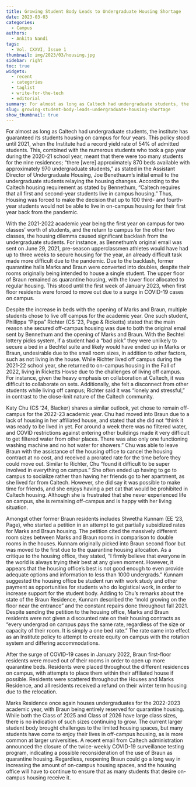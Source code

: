 ```yaml
---
title: Growing Student Body Leads to Undergraduate Housing Shortage
date: 2023-03-03
categories:
  - Campus
authors:
  - Ankita Nandi
tags:
  - Vol. CXXVI, Issue 1
thumbnail: img/2023/03/housing.jpg
sidebar: right
toc: true
widgets:
  - recent
  - categories
  - taglist
  - write-for-the-tech
  - editorial
summary: For almost as long as Caltech had undergraduate students, the institute has guaranteed its students housing on campus for four years. Almost.
slug: growing-student-body-leads-undergraduate-housing-shortage
show_thumbnail: true
---
```


For almost as long as Caltech had undergraduate students, the institute has guaranteed its students housing on campus for four years. This policy stood until 2021, when the Institute had a record yield rate of 54% of admitted students. This, combined with the numerous students who took a gap year during the 2020-21 school year, meant that there were too many students for the nine residences; “there \[were\] approximately 870 beds available with approximately 970 undergraduate students,” as stated in the Assistant Director of Undergraduate Housing, Joe Benethaum’s initial email to the undergraduate students relaying the housing changes. According to the Caltech housing requirement as stated by Bennethum, “Caltech requires that all first and second-year students live in campus housing.” Thus, Housing was forced to make the decision that up to 100 third- and fourth-year students would not be able to live in on-campus housing for their first year back from the pandemic.

With the 2021-2022 academic year being the first year on campus for two classes’ worth of students, and the return to campus for the other two classes, the housing dilemma caused significant backlash from the undergraduate students. For instance, as Bennethum’s original email was sent on June 29, 2021, pre-season upperclassmen athletes would have had up to three weeks to secure housing for the year, an already difficult task made more difficult due to the pandemic. Due to the backlash, former quarantine halls Marks and Braun were converted into doubles, despite their rooms originally being intended to house a single student. The upper floor of Braun remained as quarantine housing, with the lower floor allocated to regular housing. This stood until the first week of January 2023, when first floor residents were forced to move out due to a surge in COVID-19 cases on campus.

Despite the increase in beds with the opening of Marks and Braun, multiple students chose to live off campus for the academic year. One such student, Phillippa “Pippa” Richter (CS ‘23, Page & Ricketts) stated that the main reason she secured off-campus housing was due to both the original email sent by Bennethum and the opening of Marks and Braun. With the Bechtel lottery picks system, if a student had a “bad pick” they were unlikely to secure a bed in a Bechtel suite and likely would have ended up in Marks or Braun, undesirable due to the small room sizes, in addition to other factors, such as not living in the house. While Richter lived off campus during the 2021-22 school year, she returned to on-campus housing in the Fall of 2022, living in Ricketts Hovse due to the challenges of living off campus. For instance, given the heavy emphasis on collaboration at Caltech, it was difficult to collaborate on sets. Additionally, she felt a disconnect from other students while living off campus; Richter said it was “lonely and stressful,” in contrast to the close-knit nature of the Caltech community.

Katy Chu (CS ‘24, Blacker) shares a similar outlook, yet chose to remain off-campus for the 2022-23 academic year. Chu had moved into Braun due to a lack of housing in her affiliated house, and stated that she did not “think it was ready to be lived in yet. For around a week there was no filtered water, and COVID restrictions against entering other buildings made it very difficult to get filtered water from other places. There was also only one functioning washing machine and no hot water for showers.” Chu was able to leave Braun with the assistance of the housing office to cancel the housing contract at no cost, and received a prorated rate for the time before they could move out. Similar to Richter, Chu “found it difficult to be super involved in everything on campus.” She often ended up having to go to campus to socialize rather than having her friends go to her apartment, as she lived far from Caltech. However, she did say it was possible to make time for friends, and she enjoys having a pet cat that would be prohibited in Caltech housing. Although she is frustrated that she never experienced life on campus, she is remaining off-campus and is happy with her living situation.

Amongst other former Braun residents includes Shwetha Kunnam (EE ‘23, Page), who started a petition in an attempt to get partially subsidized rates for Marks and Braun housing. The petition cited the massively different room sizes between Marks and Braun rooms in comparison to double rooms in the houses. Kunnam originally picked into Braun second floor but was moved to the first due to the quarantine housing allocation. As a critique to the housing office, they stated, “I firmly believe that everyone in the world is always trying their best at any given moment. However, it appears that the housing office’s best is not good enough to even provide adequate options and information to less than 1000 undergrads.” Kunnam suggested the housing office be student run with work study and other payment as opportunities for students who do logistical work, in order to increase support for the student body. Adding to Chu’s remarks about the state of the Braun Residence, Kunnam described the “mold growing on the floor near the entrance” and the constant repairs done throughout fall 2021. Despite sending the petition to the housing office, Marks and Braun residents were not given a discounted rate on their housing contracts as “every undergrad on campus pays the same rate, regardless of the size or capacity of their room. It is simply a one bed rate.” The rate came into effect as an Institute policy to attempt to create equity on campus with the rotation system and differing accommodations.

After the surge of COVID-19 cases in January 2022, Braun first-floor residents were moved out of their rooms in order to open up more quarantine beds. Residents were placed throughout the different residences on campus, with attempts to place them within their affiliated house if possible. Residents were scattered throughout the Houses and Marks Residence, and all residents received a refund on their winter term housing due to the relocation.

Marks Residence once again houses undergraduates for the 2022-2023 academic year, with Braun being entirely reserved for quarantine housing. While both the Class of 2025 and Class of 2026 have large class sizes, there is no indication of such sizes continuing to grow. The current larger student body brought challenges to the limited housing spaces, but many students have come to enjoy their lives in off-campus housing, as is more common at larger universities. A recent email from Caltech administration announced the closure of the twice-weekly COVID-19 surveillance testing program, indicating a possible reconsideration of the use of Braun as quarantine housing. Regardless, reopening Braun could go a long way in increasing the amount of on-campus housing spaces, and the housing office will have to continue to ensure that as many students that desire on-campus housing receive it. 
